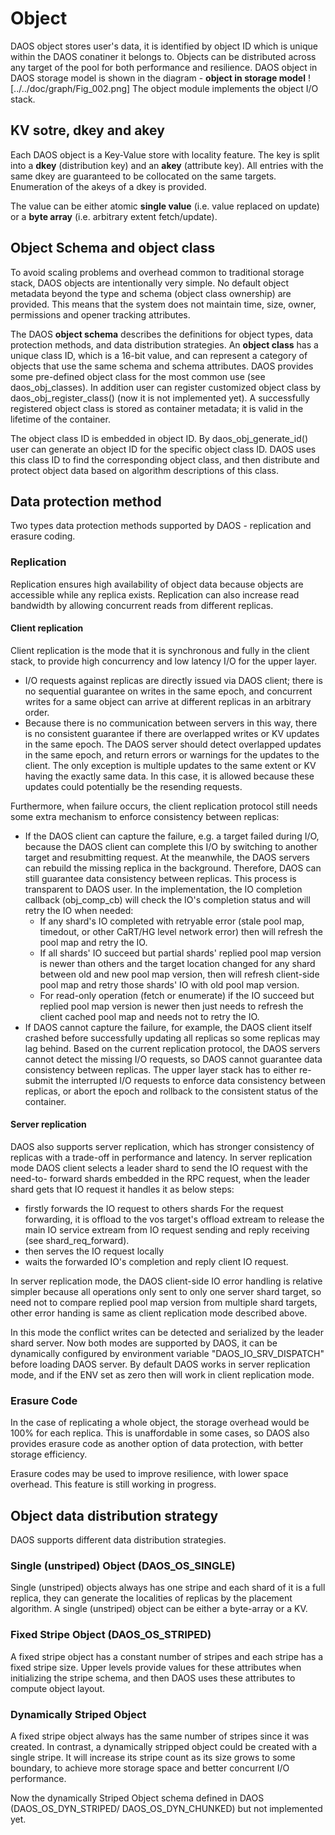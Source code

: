# Object

DAOS object stores user's data, it is identified by object ID which is unique
within the DAOS conatiner it belongs to. Objects can be distributed across any
target of the pool for both performance and resilience.
DAOS object in DAOS storage model is shown in the diagram -
<b>object in storage model</b>
![../../doc/graph/Fig_002.png]
The object module implements the object I/O stack.

## KV sotre, dkey and akey

Each DAOS object is a Key-Value store with locality feature. The key is split
into a <b>dkey</b> (distribution key) and an <b>akey</b> (attribute key). All
entries with the same dkey are guaranteed to be collocated on the same targets.
Enumeration of the akeys of a dkey is provided.

The value can be either atomic <b>single value</b> (i.e. value replaced on
update) or a <b>byte array</b> (i.e. arbitrary extent fetch/update).

## Object Schema and object class

To avoid scaling problems and overhead common to traditional storage stack,
DAOS objects are intentionally very simple. No default object metadata beyond
the type and schema (object class ownership) are provided. This means that the
system does not maintain time, size, owner, permissions and opener tracking
attributes.

The DAOS <b>object schema</b> describes the definitions for object types, data
protection methods, and data distribution strategies. An <b>object class</b> has
a unique class ID, which is a 16-bit value, and can represent a category of
objects that use the same schema and schema attributes. DAOS provides some
pre-defined object class for the most common use (see daos_obj_classes). In
addition user can register customized object class by daos_obj_register_class()
(now it is not implemented yet). A successfully registered object class is
stored as container metadata; it is valid in the lifetime of the container.

The object class ID is embedded in object ID. By daos_obj_generate_id() user can
generate an object ID for the specific object class ID. DAOS uses this class ID
to find the corresponding object class, and then distribute and protect object
data based on algorithm descriptions of this class.

## Data protection method

Two types data protection methods supported by DAOS - replication and erasure
coding.

### Replication

Replication ensures high availability of object data because objects are
accessible while any replica exists. Replication can also increase read
bandwidth by allowing concurrent reads from different replicas.

#### Client replication

Client replication is the mode that it is synchronous and fully in the client
stack, to provide high concurrency and low latency I/O for the upper layer.
- I/O requests against replicas are directly issued via DAOS client; there is
  no sequential guarantee on writes in the same epoch, and concurrent writes for
  a same object can arrive at different replicas in an arbitrary order.
- Because there is no communication between servers in this way, there is no
  consistent guarantee if there are overlapped writes or KV updates in the same
  epoch. The DAOS server should detect overlapped updates in the same epoch, and
  return errors or warnings for the updates to the client. The only exception is
  multiple updates to the same extent or KV having the exactly same data. In
  this case, it is allowed because these updates could potentially be the
  resending requests.

Furthermore, when failure occurs, the client replication protocol still needs
some extra mechanism to enforce consistency between replicas:
- If the DAOS client can capture the failure, e.g. a target failed during I/O,
  because the DAOS client can complete this I/O by switching to another target
  and resubmitting request. At the meanwhile, the DAOS servers can rebuild the
  missing replica in the background. Therefore, DAOS can still guarantee data
  consistency between replicas. This process is transparent to DAOS user.
  In the implementation, the IO completion callback (obj_comp_cb) will check the
  IO's completion status and will retry the IO when needed:
  - If any shard's IO completed with retryable error (stale pool map, timedout,
    or other CaRT/HG level network error) then will refresh the pool map and
    retry the IO.
  - If all shards' IO succeed but partial shards' replied pool map version is
    newer than others and the target location changed for any shard between
    old and new pool map version, then will refresh client-side pool map and
    retry those shards' IO with old pool map version.
  - For read-only operation (fetch or enumerate) if the IO succeed but replied
    pool map version is newer then just needs to refresh the client cached pool
    map and needs not to retry the IO.
- If DAOS cannot capture the failure, for example, the DAOS client itself
  crashed before successfully updating all replicas so some replicas may lag
  behind. Based on the current replication protocol, the DAOS servers cannot
  detect the missing I/O requests, so DAOS cannot guarantee data consistency
  between replicas. The upper layer stack has to either re-submit the
  interrupted I/O requests to enforce data consistency between replicas, or
  abort the epoch and rollback to the consistent status of the container.

#### Server replication

DAOS also supports server replication, which has stronger consistency of
replicas with a trade-off in performance and latency. In server replication mode
DAOS client selects a leader shard to send the IO request with the need-to-
forward shards embedded in the RPC request, when the leader shard gets that IO
request it handles it as below steps:
- firstly forwards the IO request to others shards
  For the request forwarding, it is offload to the vos target's offload extream
  to release the main IO service extream from IO request sending and reply
  receiving (see shard_req_forward).
- then serves the IO request locally
- waits the forwarded IO's completion and reply client IO request.

In server replication mode, the DAOS client-side IO error handling is relative
simpler because all operations only sent to only one server shard target, so
need not to compare replied pool map version from multiple shard targets, other
error handing is same as client replication mode described above.

In this mode the conflict writes can be detected and serialized by the leader
shard server. Now both modes are supported by DAOS, it can be dynamically
configured by environment variable "DAOS_IO_SRV_DISPATCH" before loading DAOS
server. By default DAOS works in server replication mode, and if the ENV set as
zero then will work in client replication mode.

### Erasure Code

In the case of replicating a whole object, the storage overhead would be 100%
for each replica. This is unaffordable in some cases, so DAOS also provides
erasure code as another option of data protection, with better storage
efficiency.

Erasure codes may be used to improve resilience, with lower space overhead. This
feature is still working in progress.

## Object data distribution strategy

DAOS supports different data distribution strategies.

### Single (unstriped) Object (DAOS_OS_SINGLE)

Single (unstriped) objects always has one stripe and each shard of it is a full
replica, they can generate the localities of replicas by the placement
algorithm. A single (unstriped) object can be either a byte-array or a KV.

### Fixed Stripe Object (DAOS_OS_STRIPED)

A fixed stripe object has a constant number of stripes and each stripe has a
fixed stripe size. Upper levels provide values for these attributes when
initializing the stripe schema, and then DAOS uses these attributes to compute
object layout.

### Dynamically Striped Object

A fixed stripe object always has the same number of stripes since it was
created. In contrast, a dynamically stripped object could be created with a
single stripe. It will increase its stripe count as its size grows to some
boundary, to achieve more storage space and better concurrent I/O performance.

Now the dynamically Striped Object schema defined in DAOS (DAOS_OS_DYN_STRIPED/
DAOS_OS_DYN_CHUNKED) but not implemented yet.
